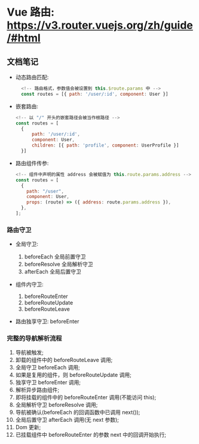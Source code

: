 # Vue 路由: https://v3.router.vuejs.org/zh/guide/#html

## 文档笔记

- 动态路由匹配:

  ```js
    <!-- 路由格式，参数值会被设置到 this.$route.params 中 -->
    const routes = [{ path: '/user/:id', component: User }]
  ```

- 嵌套路由:

  ```js
  <!-- 以 "/" 开头的嵌套路径会被当作根路径 -->
  const routes = [
    {
        path: '/user/:id',
        component: User,
        children: [{ path: 'profile', component: UserProfile }]
    }]
  ```

- 路由组件传参:

  ```js
  <!-- 组件中声明的属性 address 会被赋值为 this.route.params.address -->
  const routes = [
    {
      path: "/user",
      component: User,
      props: (route) => ({ address: route.params.address }),
    },
  ];
  ```

### 路由守卫

- 全局守卫:

  1. beforeEach 全局前置守卫
  2. beforeResolve 全局解析守卫
  3. afterEach 全局后置守卫

- 组件内守卫:

  1. beforeRouteEnter
  2. beforeRouteUpdate
  3. beforeRouteLeave

- 路由独享守卫: beforeEnter

### 完整的导航解析流程

1. 导航被触发;
2. 卸载的组件中的 beforeRouteLeave 调用;
3. 全局守卫 beforeEach 调用;
4. 如果是复用的组件，则 beforeRouteUpdate 调用;
5. 独享守卫 beforeEnter 调用;
6. 解析异步路由组件;
7. 即将挂载的组件中的 beforeRouteEnter 调用(不能访问 this);
8. 全局解析守卫 beforeResolve 调用;
9. 导航被确认(beforeEach 的回调函数中已调用 next());
10. 全局后置守卫 afterEach 调用(无 next 参数);
11. Dom 更新;
12. 已挂载组件中 beforeRouteEnter 的参数 next 中的回调开始执行;
